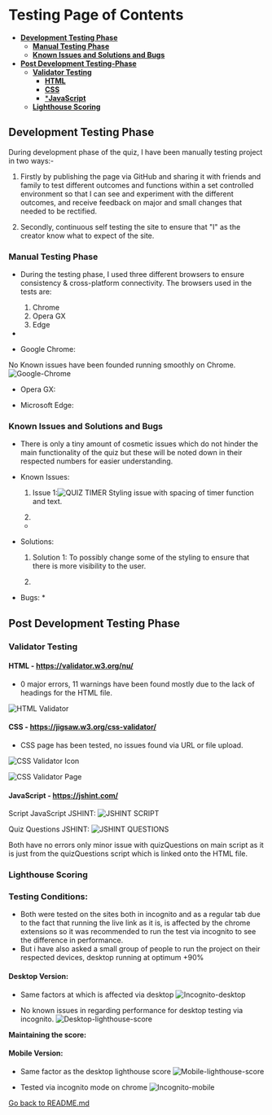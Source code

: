 # Testing Page of Contents
* [**Development Testing Phase**](#development-testing-phase)
    * [**Manual Testing Phase**](#manual-testing-phase)
    * [**Known Issues and Solutions and Bugs**](#known-issues-and-solutions-and-bugs)
* [**Post Development Testing-Phase**](#post-development-testing-phase)
  * [**Validator Testing**](#validator-testing)
    * [**HTML**](#html---httpsvalidatorw3orgnu)
    * [**CSS**](#css---httpsjigsaww3orgcss-validator)
    * [***JavaScript**](#javascript---httpsjshintcom)
  * [**Lighthouse Scoring**](#lighthouse-scoring)

## **Development Testing Phase**
During development phase of the quiz, I have been manually testing project in two ways:-
    
1. Firstly by publishing the page via GitHub and sharing it with friends and family to test different outcomes and functions within a set controlled environment so that I can see and experiment with the different outcomes, and receive feedback on major and small changes that needed to be rectified.

1. Secondly, continuous self testing the site to ensure that "I" as the creator know what to expect of the site.

### **Manual Testing Phase**
* During the testing phase, I used three different browsers to ensure consistency & cross-platform connectivity. The browsers used in the tests are:

  1. Chrome
  2. Opera GX
  3. Edge
  
* 

* Google Chrome:

No Known issues have been founded running smoothly on Chrome.
![Google-Chrome](doc/screenshots/google-chrome.png)

* Opera GX:


* Microsoft Edge:


### **Known Issues and Solutions and Bugs**
* There is only a tiny amount of cosmetic issues which do not hinder the main functionality of the quiz but these will be noted down in their respected numbers for easier understanding. 

* Known Issues:
  1. Issue 1:![QUIZ TIMER](doc/screenshots/quiz-timer.png)
  Styling issue with spacing of timer function and text. 

  2. 
  * 
    

* Solutions: 
  1. Solution 1: To possibly change some of the styling to ensure that there is more visibility to the user.

  2. 

   

* Bugs: 
  * 
     
    
## **Post Development Testing Phase**
### **Validator Testing**

#### **HTML** - https://validator.w3.org/nu/

* 0 major errors, 11 warnings have been found mostly due to the lack of headings for the HTML file.

![HTML Validator](doc/screenshots/html-validator.png)


#### **CSS** - https://jigsaw.w3.org/css-validator/

* CSS page has been tested, no issues found via URL or file upload.

![CSS Validator Icon](doc/screenshots/css-validator-icon%20.png)

![CSS Validator Page](doc/screenshots/css-validator.png)


#### **JavaScript** - https://jshint.com/
  
Script JavaScript JSHINT: 
![JSHINT SCRIPT](doc/screenshots/main-script-screenshot.png)


Quiz Questions JSHINT:
![JSHINT QUESTIONS](doc/screenshots/quiz-questions-jshint.png)

Both have no errors only minor issue with quizQuestions on main script as it is just from the quizQuestions script which is linked onto the HTML file. 
### **Lighthouse Scoring**

### **Testing Conditions:**
* Both were tested on the sites both in incognito and as a regular tab due to the fact that running the live link as it is, is affected by the chrome extensions so it was recommended to run the test via incognito to see the difference in performance.
* But i have also asked a small group of people to run the project on their respected devices, desktop running at optimum +90% 

#### **Desktop Version:**
* Same factors at which is affected via desktop
![Incognito-desktop](doc/screenshots/desktop-chrome.png)


* No known issues in regarding performance for desktop testing via incognito.
![Desktop-lighthouse-score](doc/screenshots/desktop-lighthouse-score.png)


**Maintaining the score:**

#### **Mobile Version:**
* Same factor as the desktop lighthouse score 
![Mobile-lighthouse-score](doc/screenshots/mobile-chrome.png)


* Tested via incognito mode on chrome
![Incognito-mobile](doc/screenshots/mobile-lighthouse-score.png)




[Go back to README.md](README.md)
